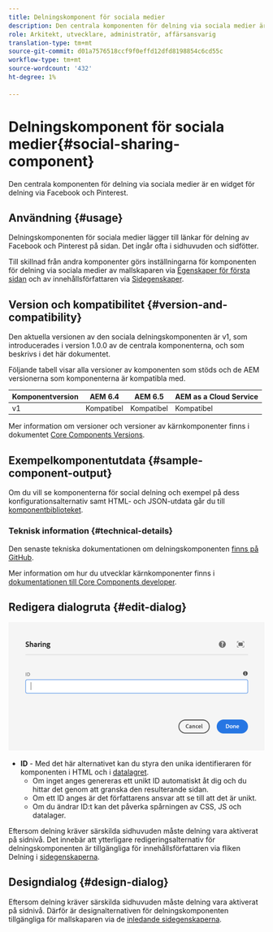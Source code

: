 ```yaml
---
title: Delningskomponent för sociala medier
description: Den centrala komponenten för delning via sociala medier är en widget för delning via Facebook och Pinterest.
role: Arkitekt, utvecklare, administratör, affärsansvarig
translation-type: tm+mt
source-git-commit: d01a7576518ccf9f0effd12dfd8198854c6cd55c
workflow-type: tm+mt
source-wordcount: '432'
ht-degree: 1%

---
```



# Delningskomponent för sociala medier{#social-sharing-component}

Den centrala komponenten för delning via sociala medier är en widget för delning via Facebook och Pinterest.

## Användning {#usage}

Delningskomponenten för sociala medier lägger till länkar för delning av Facebook och Pinterest på sidan. Det ingår ofta i sidhuvuden och sidfötter.

Till skillnad från andra komponenter görs inställningarna för komponenten för delning via sociala medier av mallskaparen via [Egenskaper för första sidan](https://docs.adobe.com/content/help/en/experience-manager-cloud-service/sites/authoring/features/templates.html) och av innehållsförfattaren via [Sidegenskaper](https://docs.adobe.com/content/help/en/experience-manager-cloud-service/sites/authoring/fundamentals/page-properties.html).

## Version och kompatibilitet {#version-and-compatibility}

Den aktuella versionen av den sociala delningskomponenten är v1, som introducerades i version 1.0.0 av de centrala komponenterna, och som beskrivs i det här dokumentet.

Följande tabell visar alla versioner av komponenten som stöds och de AEM versionerna som komponenterna är kompatibla med.

| Komponentversion | AEM 6.4 | AEM 6.5 | AEM as a Cloud Service |
|--- |--- |--- |---|
| v1 | Kompatibel | Kompatibel | Kompatibel |

Mer information om versioner och versioner av kärnkomponenter finns i dokumentet [Core Components Versions](/help/versions.md).

## Exempelkomponentutdata {#sample-component-output}

Om du vill se komponenterna för social delning och exempel på dess konfigurationsalternativ samt HTML- och JSON-utdata går du till [komponentbiblioteket](https://adobe.com/go/aem_cmp_library_sharing).

### Teknisk information {#technical-details}

Den senaste tekniska dokumentationen om delningskomponenten [finns på GitHub](https://adobe.com/go/aem_cmp_tech_sharing_v1).

Mer information om hur du utvecklar kärnkomponenter finns i [dokumentationen till Core Components developer](/help/developing/overview.md).

## Redigera dialogruta {#edit-dialog}

![Redigeringsdialogrutan för delningskomponenten](/help/assets/sharing-edit.png)

* **ID**  - Med det här alternativet kan du styra den unika identifieraren för komponenten i HTML och i  [datalagret](/help/developing/data-layer/overview.md).
   * Om inget anges genereras ett unikt ID automatiskt åt dig och du hittar det genom att granska den resulterande sidan.
   * Om ett ID anges är det författarens ansvar att se till att det är unikt.
   * Om du ändrar ID:t kan det påverka spårningen av CSS, JS och datalager.

Eftersom delning kräver särskilda sidhuvuden måste delning vara aktiverat på sidnivå. Det innebär att ytterligare redigeringsalternativ för delningskomponenten är tillgängliga för innehållsförfattaren via fliken Delning i [sidegenskaperna](https://docs.adobe.com/content/help/en/experience-manager-cloud-service/sites/authoring/fundamentals/page-properties.html).

## Designdialog {#design-dialog}

Eftersom delning kräver särskilda sidhuvuden måste delning vara aktiverat på sidnivå. Därför är designalternativen för delningskomponenten tillgängliga för mallskaparen via de [inledande sidegenskaperna](https://docs.adobe.com/content/help/en/experience-manager-cloud-service/sites/authoring/features/templates.html).
